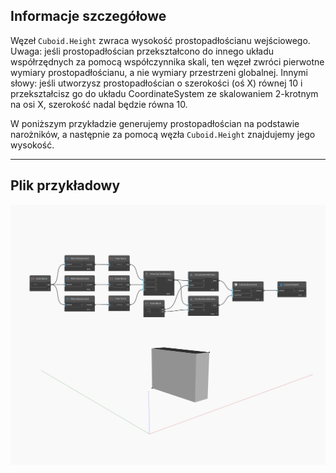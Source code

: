 ## Informacje szczegółowe
Węzeł `Cuboid.Height` zwraca wysokość prostopadłościanu wejściowego. Uwaga: jeśli prostopadłościan przekształcono do innego układu współrzędnych za pomocą współczynnika skali, ten węzeł zwróci pierwotne wymiary prostopadłościanu, a nie wymiary przestrzeni globalnej. Innymi słowy: jeśli utworzysz prostopadłościan o szerokości (oś X) równej 10 i przekształcisz go do układu CoordinateSystem ze skalowaniem 2-krotnym na osi X, szerokość nadal będzie równa 10.

W poniższym przykładzie generujemy prostopadłościan na podstawie narożników, a następnie za pomocą węzła `Cuboid.Height` znajdujemy jego wysokość.

___
## Plik przykładowy

![Height](./Autodesk.DesignScript.Geometry.Cuboid.Height_img.jpg)

